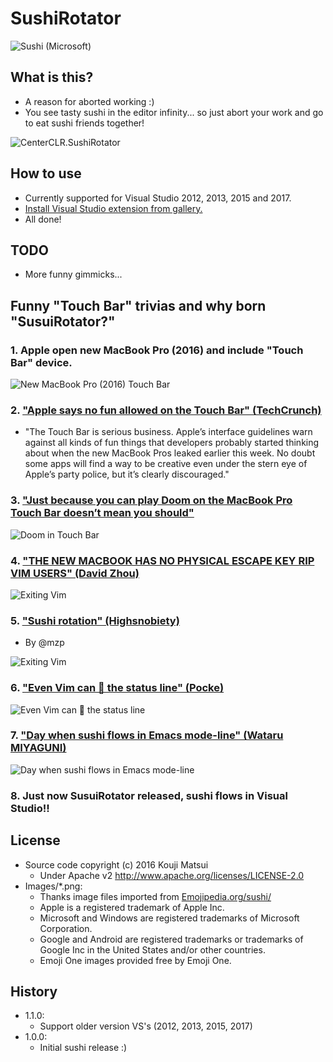 # SushiRotator
![Sushi (Microsoft)](https://raw.githubusercontent.com/kekyo/CenterCLR.SushiRotator/master/CenterCLR.SushiRotator/Images/Microsoft.png)

## What is this?
* A reason for aborted working :)
* You see tasty sushi in the editor infinity... so just abort your work and go to eat sushi friends together!

![CenterCLR.SushiRotator](https://raw.githubusercontent.com/kekyo/CenterCLR.SushiRotator/master/Images/CenterCLR.SushiRotator.gif)

## How to use
* Currently supported for Visual Studio 2012, 2013, 2015 and 2017.
* [Install Visual Studio extension from gallery.](https://marketplace.visualstudio.com/vsgallery/ed3f54d5-1f6e-4a81-a6c5-29398d80f516)
* All done!

## TODO
* More funny gimmicks...

## Funny "Touch Bar" trivias and why born "SusuiRotator?"

### 1. Apple open new MacBook Pro (2016) and include "Touch Bar" device.

![New MacBook Pro (2016) Touch Bar](https://raw.githubusercontent.com/kekyo/CenterCLR.SushiRotator/master/Images/history1.jpg)

### 2. ["Apple says no fun allowed on the Touch Bar" (TechCrunch)](https://techcrunch.com/2016/10/27/apple-says-no-fun-allowed-on-the-touch-bar/)
  * "The Touch Bar is serious business. Apple’s interface guidelines warn against all kinds of fun things that developers probably started thinking about when the new MacBook Pros leaked earlier this week. No doubt some apps will find a way to be creative even under the stern eye of Apple’s party police, but it’s clearly discouraged."

### 3. ["Just because you can play Doom on the MacBook Pro Touch Bar doesn’t mean you should"](https://techcrunch.com/2016/11/21/macbook-doom/)

![Doom in Touch Bar](https://raw.githubusercontent.com/kekyo/CenterCLR.SushiRotator/master/Images/history3.jpg)

### 4. ["THE NEW MACBOOK HAS NO PHYSICAL ESCAPE KEY RIP VIM USERS" (David Zhou)](https://twitter.com/dz/status/790998466679934976)

![Exiting Vim](https://raw.githubusercontent.com/kekyo/CenterCLR.SushiRotator/master/Images/history4.jpg)

### 5. ["Sushi rotation" (Highsnobiety)](https://twitter.com/highsnobiety/status/801387890496434176)
  * By @mzp

![Exiting Vim](https://raw.githubusercontent.com/kekyo/CenterCLR.SushiRotator/master/Images/history5.gif)

### 6. ["Even Vim can 🍣 the status line" (Pocke)](https://twitter.com/p_ck_/status/799997811689275394)

![Even Vim can 🍣 the status line](https://raw.githubusercontent.com/kekyo/CenterCLR.SushiRotator/master/Images/history6.gif)

### 7. ["Day when sushi flows in Emacs mode-line" (Wataru MIYAGUNI)](https://twitter.com/gongoZ/status/801431366227214337)

![Day when sushi flows in Emacs mode-line](https://raw.githubusercontent.com/kekyo/CenterCLR.SushiRotator/master/Images/history7.gif)

### 8. Just now SusuiRotator released, sushi flows in Visual Studio!!

## License
* Source code copyright (c) 2016 Kouji Matsui
  * Under Apache v2 http://www.apache.org/licenses/LICENSE-2.0
* Images/*.png:
  * Thanks image files imported from [Emojipedia.org/sushi/](http://emojipedia.org/sushi/)
  * Apple is a registered trademark of Apple Inc.
  * Microsoft and Windows are registered trademarks of Microsoft Corporation.
  * Google and Android are registered trademarks or trademarks of Google Inc in the United States and/or other countries.
  * Emoji One images provided free by Emoji One.

## History
* 1.1.0:
  * Support older version VS's (2012, 2013, 2015, 2017)
* 1.0.0:
  * Initial sushi release :)
